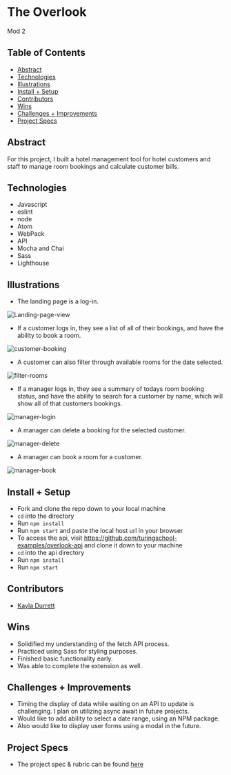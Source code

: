# The Overlook
Mod 2

## Table of Contents
  - [Abstract](#abstract)
  - [Technologies](#technologies)
  - [Illustrations](#illustrations)
  - [Install + Setup](#set-up)
  - [Contributors](#contributors)
  - [Wins](#wins)
  - [Challenges + Improvements](#challenges-+-Improvements)
  - [Project Specs](#project-specs)

## Abstract
For this project, I built a hotel management tool for hotel customers and staff to manage room bookings and calculate customer bills.

## Technologies
  - Javascript
  - eslint
  - node
  - Atom
  - WebPack
  - API
  - Mocha and Chai
  - Sass
  - Lighthouse

## Illustrations

 - The landing page is a log-in.

 ![Landing-page-view](https://media.giphy.com/media/nmV088LcX77PuZDwBF/giphy.gif)
 - If a customer logs in, they see a list of all of their bookings, and have the ability to book a room.
 
 ![customer-booking](https://media.giphy.com/media/uIiQmC8atwIJgwBYnM/giphy.gif)
 - A customer can also filter through available rooms for the date selected.
 
 ![filter-rooms](https://media.giphy.com/media/B5jowbyQnajo5JWOhB/giphy.gif)
 - If a manager logs in, they see a summary of todays room booking status, and have the ability to search for a customer by name, which will show all of that customers bookings.
 
 ![manager-login](https://media.giphy.com/media/ncEnuouNrZc1EhllHN/giphy.gif)
 - A manager can delete a booking for the selected customer.
 
 ![manager-delete](https://media.giphy.com/media/vOQOFmZLeBZrJ7KD4C/giphy.gif)
 - A manager can book a room for a customer.
 
 ![manager-book]()
 
## Install + Setup
  - Fork and clone the repo down to your local machine
  - `cd` into the directory
  - Run `npm install`
  - Run `npm start` and paste the local host url in your browser
  - To access the api, visit https://github.com/turingschool-examples/overlook-api and clone it down to your machine
  - `cd` into the api directory
  - Run `npm install`
  - Run `npm start`

## Contributors
  - [Kayla Durrett](https://github.com/krdurrett)
  
## Wins
  - Solidified my understanding of the fetch API process.
  - Practiced using Sass for styling purposes.
  - Finished basic functionality early.
  - Was able to complete the extension as well.

## Challenges + Improvements
  - Timing the display of data while waiting on an API to update is challenging. I plan on utilizing async await in future projects.
  - Would like to add ability to select a date range, using an NPM package.
  - Also would like to display user forms using a modal in the future.

## Project Specs
  - The project spec & rubric can be found [here](https://frontend.turing.edu/projects/overlook.html)
